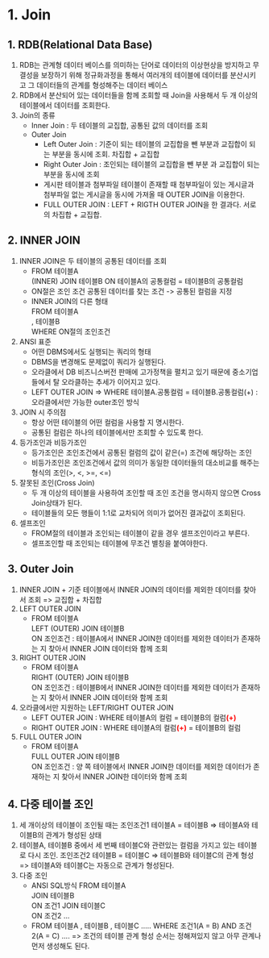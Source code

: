 # 1. Join
## 1. RDB(Relational Data Base)
1. RDB는 관계형 데이터 베이스를 의미하는 단어로 데이터의 이상현상을 방지하고 무결성을 보장하기 위해 정규화과정을 통해서 여러개의 테이블에 데이터를 분산시키고 그 데이터들의 관계를 형성해주는 데이터 베이스
2. RDB에서 분산되어 있는 데이터들을 함께 조회할 때 Join을 사용해서 두 개 이상의 테이블에서 데이터를 조회한다.
3. Join의 종류
    - Inner Join : 두 테이블의 교집합, 공통된 값의 데이터를 조회
    - Outer Join
        - Left Outer Join : 기준이 되는 테이블의 교집합을 뺀 부분과 교집합이 되는 부분을 동시에 조회. 차집합 + 교집합
        - Right Outer Join : 조인되는 테이블의 교집합을 뺀 부분 과 교집합이 되는 부분을 동시에 조회
        - 게시판 테이블과 첨부파일 테이블이 존재할 때 첨부파일이 있는 게시글과 첨부파일 없는 게시글을 동시에 가져올 때 OUTER JOIN을 이용한다.
        - FULL OUTER JOIN : LEFT + RIGTH OUTER JOIN을 한 결과다. 서로의 차집합 + 교집합.

## 2. INNER JOIN
1. INNER JOIN은 두 테이블의 공통된 데이터를 조회
    - FROM 테이블A  
      (INNER) JOIN 테이블B
      ON 테이블A의 공통컬럼 = 테이블B의 공통컬럼
    - ON절은 조인 조건 공통된 데이터를 찾는 조건 -> 공통된 컬럼을 지정
    - INNER JOIN의 다른 형태  
      FROM 테이블A  
         , 테이블B  
      WHERE ON절의 조인조건
2. ANSI 표준
    - 어떤 DBMS에서도 실행되는 쿼리의 형태
    - DBMS을 변경해도 문제없이 쿼리가 실행된다.
    - 오라클에서 DB 비즈니스버전 판매에 고가정책을 펼치고 있기 때문에 중소기업들에서 탈 오라클하는 추세가 이어지고 있다.
    - LEFT OUTER JOIN => WHERE 테이블A.공통컬럼 = 테이블B.공통컬럼(+) : 오라클에서만 가능한 outer조인 방식
3. JOIN 시 주의점
    - 항상 어떤 테이블의 어떤 컬럼을 사용할 지 명시한다.
    - 공통된 컬럼은 하나의 테이블에서만 조회할 수 있도록 한다.
4. 등가조인과 비등가조인
    - 등가조인은 조인조건에서 공통된 컬럼의 값이 같은(=) 조건에 해당하는 조인
    - 비등가조인은 조인조건에서 값의 의미가 동일한 데이터들의 대소비교를 해주는 형식의 조인(>, <, >=, <=)
5. 잘못된 조인(Cross Join)
    - 두 개 이상의 테이블을 사용하여 조인할 때 조인 조건을 명시하지 않으면 Cross Join상태가 된다.
    - 테이블들의 모든 행들이 1:1로 교차되어 의미가 없어진 결과값이 조회된다.
6. 셀프조인
    - FROM절의 테이블과 조인되는 테이블이 같을 경우 셀프조인이라고 부른다.
    - 셀프조인할 때 조인되는 테이블에 무조건 별칭을 붙여야한다.

## 3. Outer Join
1. INNER JOIN + 기준 테이블에서 INNER JOIN의 데이터를 제외한 데이터를 찾아서 조회 => 교집합 + 차집합
2. LEFT OUTER JOIN
    - FROM 테이블A    
      LEFT (OUTER) JOIN 테이블B  
      ON 조인조건 : 테이블A에서 INNER JOIN한 데이터를 제외한 데이터가 존재하는 지 찾아서 INNER JOIN 데이터와 함께 조회
3. RIGHT OUTER JOIN
    - FROM 테이블A    
      RIGHT (OUTER) JOIN 테이블B  
      ON 조인조건 : 테이블B에서 INNER JOIN한 데이터를 제외한 데이터가 존재하는 지 찾아서 INNER JOIN 데이터와 함께 조회
4. 오라클에서만 지원하는 LEFT/RIGHT OUTER JOIN
    - LEFT OUTER JOIN : WHERE 테이블A의 컬럼 = 테이블B의 컬럼<b style="color:red;">(+)</b>
    - RIGHT OUTER JOIN : WHERE 테이블A의 컬럼<b style="color:red;">(+)</b> = 테이블B의 컬럼
5. FULL OUTER JOIN
    - FROM 테이블A  
      FULL OUTER JOIN 테이블B  
      ON 조인조건 : 양 쪽 테이블에서 INNER JOIN한 데이터를 제외한 데이터가 존재하는 지 찾아서 INNER JOIN한 데이터와 함께 조회

## 4. 다중 테이블 조인
1. 세 개이상의 테이블이 조인될 때는 조인조건1 테이블A = 테이블B => 테이블A와 테이블B의 관계가 형성된 상태
2. 테이블A, 테이블B 중에서 세 번째 테이블C와 관련있는 컬럼을 가지고 있는 테이블로 다시 조인. 조인조건2 테이블B = 테이블C => 테이블B와 테이블C의 관계 형성 => 테이블A와 테이블C는 자동으로 관계가 형성된다.
3. 다중 조인
    - ANSI SQL방식
      FROM 테이블A  
      JOIN 테이블B  
      ON 조건1
      JOIN 테이블C  
      ON 조건2
      ...
    - FROM 테이블A
         , 테이블B
         , 테이블C
         .....
      WHERE 조건1(A = B)
        AND 조건2(A = C)
        .... => 조건의 테이블 관계 형성 순서는 정해져있지 않고 아무 관계나 먼저 생성해도 된다.